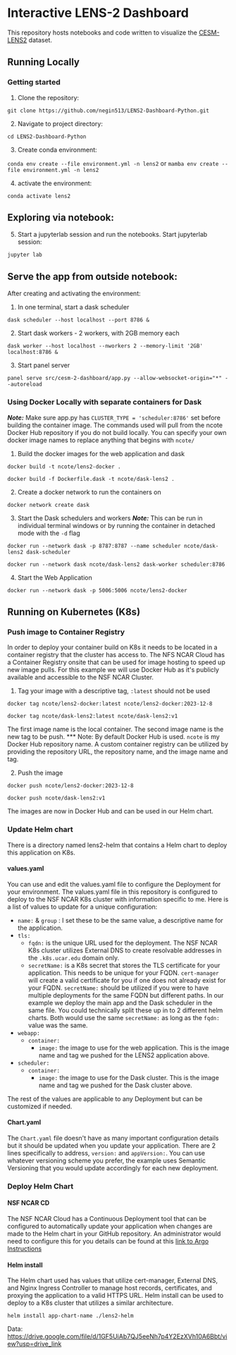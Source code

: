 # Interactive LENS-2 Dashboard

This repository hosts notebooks and code written to visualize the [CESM-LENS2](https://www.cesm.ucar.edu/community-projects/lens2) dataset.

## Running Locally

### Getting started

1. Clone the repository:

`git clone https://github.com/negin513/LENS2-Dashboard-Python.git`

2. Navigate to project directory:

`cd LENS2-Dashboard-Python`

3. Create conda environment:

`conda env create --file environment.yml -n lens2`
or 
`mamba env create --file environment.yml -n lens2`

4. activate the environment:

`conda activate lens2`


## Exploring via notebook: 

5. Start a jupyterlab session and run the notebooks. Start jupyterlab session:

`jupyter lab`



## Serve the app from outside notebook:

After creating and activating the environment:

1. In one terminal, start a dask scheduler

`dask scheduler --host localhost --port 8786 &`

2. Start dask workers - 2 workers, with 2GB memory each

`dask worker --host localhost --nworkers 2 --memory-limit '2GB' localhost:8786 &`

3. Start panel server

`panel serve src/cesm-2-dashboard/app.py --allow-websocket-origin="*" --autoreload`

### Using Docker Locally with separate containers for Dask
***Note:*** Make sure app.py has `CLUSTER_TYPE = 'scheduler:8786'` set before building the container image. 
The commands used will pull from the ncote Docker Hub repository if you do not build locally.
You can specify your own docker image names to replace anything that begins with `ncote/`

1. Build the docker images for the web application and dask

`docker build -t ncote/lens2-docker .`

`docker build -f Dockerfile.dask -t ncote/dask-lens2 .`

2. Create a docker network to run the containers on

`docker network create dask`

3. Start the Dask schedulers and workers
***Note:*** This can be run in individual terminal windows or by running the container in detached mode with the `-d` flag

`docker run --network dask -p 8787:8787 --name scheduler ncote/dask-lens2 dask-scheduler`

`docker run --network dask ncote/dask-lens2 dask-worker scheduler:8786`

4. Start the Web Application

`docker run --network dask -p 5006:5006 ncote/lens2-docker`

## Running on Kubernetes (K8s)
### Push image to Container Registry

In order to deploy your container build on K8s it needs to be located in a container registry that the cluster has access to. The NFS NCAR Cloud has a Container Registry onsite that can be used for image hosting to speed up new image pulls. For this example we will use Docker Hub as it's publicly available and accessible to the NSF NCAR Cluster.

1. Tag your image with a descriptive tag, `:latest` should not be used

`docker tag ncote/lens2-docker:latest ncote/lens2-docker:2023-12-8`

`docker tag ncote/dask-lens2:latest ncote/dask-lens2:v1`

The first image name is the local container. The second image name is the new tag to be push. 
*** Note: By default Docker Hub is used. `ncote` is my Docker Hub repository name. A custom container registry can be utilized by providing the repository URL, the repository name, and the image name and tag.

2. Push the image

`docker push ncote/lens2-docker:2023-12-8`

`docker push ncote/dask-lens2:v1`

The images are now in Docker Hub and can be used in our Helm chart. 

### Update Helm chart
There is a directory named lens2-helm that contains a Helm chart to deploy this application on K8s. 

#### values.yaml
You can use and edit the values.yaml file to configure the Deployment for your environment. The 
values.yaml file in this repository is configured to deploy to the NSF NCAR K8s cluster with information specific to me. Here is a list of values to update for a unique configuration:

  * `name:` & `group` : I set these to be the same value, a descriptive name for the application. 
  * `tls:`
    - `fqdn:` is the unique URL used for the deployment. The NSF NCAR K8s cluster utilizes External DNS to create resolvable addresses in the `.k8s.ucar.edu` domain only.
    - `secretName:` is a K8s secret that stores the TLS certificate for your application. This needs to be unique for your FQDN. `cert-manager` will create a valid certificate for you if one does not already exist for your FQDN. `secretName:` should be utilized if you were to have multiple deployments for the same FQDN but different paths. In our example we deploy the main app and the Dask scheduler in the same file. You could technically split these up in to 2 different helm charts. Both would use the same `secretName:` as long as the `fqdn:` value was the same.
  * `webapp:`
    - `container:`
      - `image:` the image to use for the web application. This is the image name and tag we pushed for the LENS2 application above.
  * `scheduler:`
    - `container:`
      - `image:` the image to use for the Dask cluster. This is the image name and tag we pushed for the Dask cluster above.

The rest of the values are applicable to any Deployment but can be customized if needed.

#### Chart.yaml

The `Chart.yaml` file doesn't have as many important configuration details but it should be updated when you update your application. There are 2 lines specifically to address, `version:` and `appVersion:`. You can use whatever versioning scheme you prefer, the example uses Semantic Versioning that you would update accordingly for each new deployment.

### Deploy Helm Chart
#### NSF NCAR CD

The NSF NCAR Cloud has a Continuous Deployment tool that can be configured to automatically update your application when changes are made to the Helm chart in your GitHub repository. An administrator would need to configure this for you details can be found at this [link to Argo Instructions](https://ncar.github.io/cisl-cloud/how-to/K8s/argocd/argo-user.html)

#### Helm install

The Helm chart used has values that utilize cert-manager, External DNS, and Nginx Ingress Controller to manage host records, certificates, and proxying the application to a valid HTTPS URL. Helm install can be used to deploy to a K8s cluster that utilizes a similar architecture. 

`helm install app-chart-name ./lens2-helm`

Data: https://drive.google.com/file/d/1GF5UiAb7QJ5eeNh7p4Y2EzXVh10A6Bbt/view?usp=drive_link

